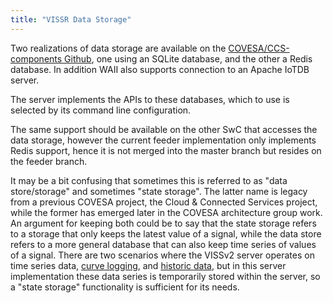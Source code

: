 ```yaml
---
title: "VISSR Data Storage"
---
```


Two realizations of data storage are available on the [COVESA/CCS-components Github](https://github.com/COVESA/ccs-components),
one using an SQLite database, and the other a Redis database. In addition WAII also supports connection to an Apache IoTDB server.

The server implements the APIs to these databases, which to use is selected by its command line configuration.

The same support should be available on the other SwC that accesses the data storage,
however the current feeder implementation only implements Redis support, hence it is not merged into the master branch but resides on the feeder branch.

It may be a bit confusing that sometimes this is referred to as "data store/storage" and sometimes "state storage".
The latter name is legacy from a previous COVESA project, the Cloud & Connected Services project, while the former has emerged later in the COVESA architecture group work.
An argument for keeping both could be to say that the state storage refers to a storage that only keeps the latest value of a signal,
while the data store refers to a more general database that can also keep time series of values of a signal.
There are two scenarios where the VISSv2 server operates on time series data, [curve logging](https://raw.githack.com/covesa/vehicle-information-service-specification/main/spec/VISSv2_Core.html#curvelog-filter-operation),
and [historic data](https://raw.githack.com/covesa/vehicle-information-service-specification/main/spec/VISSv2_Core.html#history-filter-operation),
but in this server implementation these data series is temporarily stored within the server, so a "state storage" functionality is sufficient for its needs.
